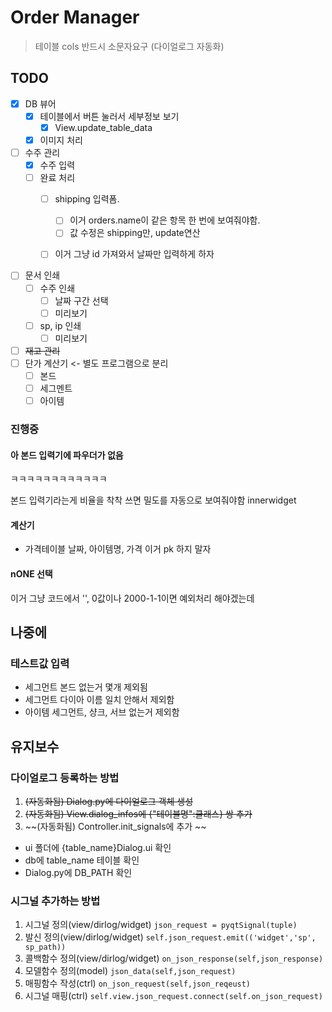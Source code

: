 

# Order Manager

> 테이블 cols 반드시 소문자요구 (다이얼로그 자동화)

## TODO
- [x] DB 뷰어
  - [x] 테이블에서 버튼 눌러서 세부정보 보기
    - [x]  View.update_table_data
  - [x] 이미지 처리
- [ ] 수주 관리
  - [x] 수주 입력
  - [ ] 완료 처리
    - [ ] shipping 입력폼. 
      - [ ] 이거 orders.name이 같은 항목 한 번에 보여줘야함. 
      - [ ] 값 수정은 shipping만, update연산
    - [ ] 이거 그냥 id 가져와서 날짜만 입력하게 하자


- [ ] 문서 인쇄
  - [ ] 수주 인쇄
    - [ ] 날짜 구간 선택
    - [ ] 미리보기
  - [ ] sp, ip 인쇄
    - [ ] 미리보기

- [ ] ~~재고 관리~~
- [ ] 단가 계산기 <- 별도 프로그램으로 분리
  - [ ] 본드
  - [ ] 세그멘트
  - [ ] 아이템

### 진행중 


#### 아 본드 입력기에 파우더가 없음
ㅋㅋㅋㅋㅋㅋㅋㅋㅋㅋㅋㅋ

본드 입력기라는게
비율을 착착 쓰면
밀도를 자동으로 보여줘야함 
innerwidget


#### 계산기
- 가격테이블 
날짜, 아이템명, 가격
이거 pk 하지 말자




#### nONE 선택 
이거 그냥 코드에서 '', 0값이나 2000-1-1이면 예외처리 해야겠는데


## 나중에
### 테스트값 입력
- 세그먼트 본드 없는거 몇개 제외됨
- 세그먼트 다이아 이름 일치 안해서 제외함
- 아이템 세그먼트, 샹크, 서브 없는거 제외함


## 유지보수

### 다이얼로그 등록하는 방법
1. ~~(자동화됨) Dialog.py에 다이얼로그 객체 생성~~
2. ~~(자동화됨) View.dialog_infos에 {"테이블명":클래스} 쌍 추가~~
3. ~~(자동화됨) Controller.init_signals에 추가 ~~

- ui 폴더에 {table_name}Dialog.ui 확인
- db에 table_name 테이블 확인
- Dialog.py에 DB_PATH 확인

### 시그널 추가하는 방법
1. 시그널 정의(view/dirlog/widget)
 `json_request = pyqtSignal(tuple)`
2. 발신 정의(view/dirlog/widget)
 `self.json_request.emit(('widget','sp', sp_path))`
3. 콜백함수 정의(view/dirlog/widget)
 `on_json_response(self,json_response)`
4. 모델함수 정의(model)
 `json_data(self,json_request)`
5. 매핑함수 작성(ctrl)
`on_json_request(self,json_reqeust)`
6. 시그널 매핑(ctrl) 
`self.view.json_request.connect(self.on_json_request)`